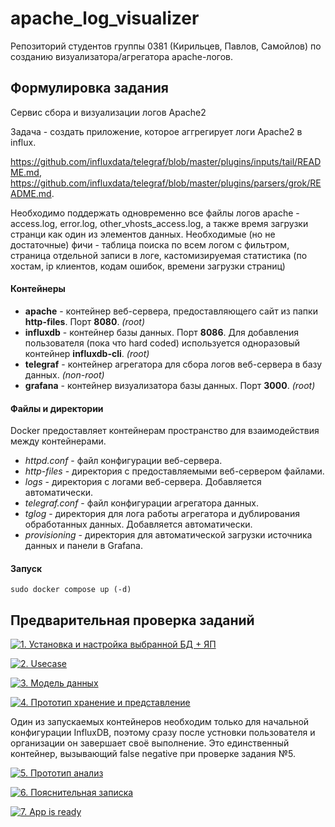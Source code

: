 # apache_log_visualizer

Репозиторий студентов группы 0381 (Кирильцев, Павлов, Самойлов) по созданию визуализатора/агрегатора apache-логов.

## Формулировка задания 

Сервис сбора и визуализации логов Apache2

Задача - создать приложение, которое аггрегирует логи Apache2 в influx. 

https://github.com/influxdata/telegraf/blob/master/plugins/inputs/tail/README.md, 
https://github.com/influxdata/telegraf/blob/master/plugins/parsers/grok/README.md. 

Необходимо поддержать одновременно все файлы логов apache - access.log, error.log, other_vhosts_access.log, а также время загрузки странци как один из элементов данных. Необходимые (но не достаточные) фичи - таблица поиска по всем логом с фильтром, страница отдельной записи в логе, кастомизируемая статистика (по хостам, ip клиентов, кодам ошибок, времени загрузки страниц)

#### Контейнеры
- __apache__ - контейнер веб-сервера, предоставляющего сайт из папки __http-files__. Порт __8080__. _(root)_
- __influxdb__ - контейнер базы данных. Порт __8086__. Для добавления пользователя (пока что hard coded) используется одноразовый контейнер __influxdb-cli__. _(root)_
- __telegraf__ - контейнер агрегатора для сбора логов веб-сервера в базу данных. _(non-root)_
- __grafana__ - контейнер визуализатора базы данных. Порт __3000__. _(root)_

#### Файлы и директории
Docker предоставляет контейнерам пространство для взаимодействия между контейнерами.

- _httpd.conf_ - файл конфигурации веб-сервера.
- _http-files_ - директория c предоставляемыми веб-сервером файлами.
- _logs_ - директория с логами веб-сервера. Добавляется автоматически.
- _telegraf.conf_ - файл конфигурации агрегатора данных. 
- _tglog_ - директория для лога работы агрегатора и дублирования обработанных данных. Добавляется автоматически.
- _provisioning_ - директория для автоматической загрузки источника данных и панели в Grafana.

#### Запуск
    sudo docker compose up (-d)


## Предварительная проверка заданий

<a href=" ./../../../actions/workflows/1_helloworld.yml" >![1. Установка и настройка выбранной БД + ЯП]( ./../../actions/workflows/1_helloworld.yml/badge.svg)</a>

<a href=" ./../../../actions/workflows/2_usecase.yml" >![2. Usecase]( ./../../actions/workflows/2_usecase.yml/badge.svg)</a>

<a href=" ./../../../actions/workflows/3_data_model.yml" >![3. Модель данных]( ./../../actions/workflows/3_data_model.yml/badge.svg)</a>

<a href=" ./../../../actions/workflows/4_prototype_store_and_view.yml" >![4. Прототип хранение и представление]( ./../../actions/workflows/4_prototype_store_and_view.yml/badge.svg)</a>

Один из запускаемых контейнеров необходим только для начальной конфигурации InfluxDB, поэтому сразу после устновки пользователя и организации он завершает своё выполнение. Это единственный контейнер, вызывающий false negative при проверке задания №5.  

<a href=" ./../../../actions/workflows/5_prototype_analysis.yml" >![5. Прототип анализ]( ./../../actions/workflows/5_prototype_analysis.yml/badge.svg)</a> 

<a href=" ./../../../actions/workflows/6_report.yml" >![6. Пояснительная записка]( ./../../actions/workflows/6_report.yml/badge.svg)</a>

<a href=" ./../../../actions/workflows/7_app_is_ready.yml" >![7. App is ready]( ./../../actions/workflows/7_app_is_ready.yml/badge.svg)</a>
